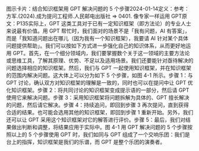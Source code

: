 

图示卡片：结合知识框架用 GPT 解决问题的 5 个步骤2024-01-14定义：参考：方军.(2024).成为提问工程师.人民邮电出版社 => 0401. 像专家一样运用 GPT原文：P135实际上，GPT 这类工具对于已有一定知识框架（即方法论）的专业人士来说最有价值。用 GPT 帮忙时，我们面对的场景不是「我有问题，AI 有答案」，而是「我知道问题出在哪儿（因为我有一个知识框架），我要请 AI 针对某个具体问题提供帮助」。我们可以按如下方式进一步强化自己的知识体系，从而更好地运用 GPT。首先，在一个细分领域内，我们要掌握数个关于这一领域的主要方法论或思维工具，了解其原理、优势、不足以及适用场景。我们还要能针对亟待解决的问题选择相应的知识框架。然后，我们与 GPT 一起使用知识框架，并在知识框架的范围内解决问题。这大体上可以分为如下 5 个步骤，如图 4-1 所示。步骤 1：与 GPT 讨论，确认双方对知识框架的理解是一致的，同时也可以在提问中让 GPT 优化知识框架。步骤 2：将共同讨论的知识框架变成提示语的一部分，然后请 GPT 使用它来解决问题。步骤 3：采用知识框架将问题拆解为具体的、GPT 擅长解决的问题，然后请它解决。步骤 4：持续追问，即回到步骤 3 再次提问，直到获得合适的结果。也可能会选用其他的知识框架，即回到步骤 1 重新开始。另外，我们还可以让 GPT 采用这个知识框架对它的解答进行评价。步骤 5：最后，我们对结果做出判断和调整，将结果应用于实际中。图 4-1 用 GPT 解决问题的 5 个步骤按照以上的 5 个步骤使用 GPT 时，我们如同与 GPT 组成了一个交响乐团：我们是台上的指挥，知识框架是我们的乐谱，而 GPT 是整个乐团的演奏者。